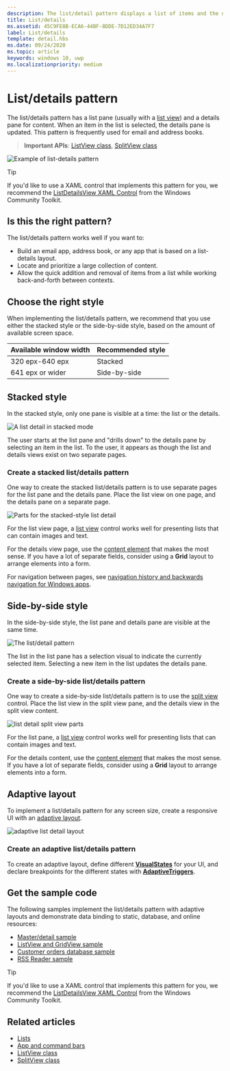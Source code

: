 ```yaml
---
description: The list/detail pattern displays a list of items and the details for the currently selected item. This pattern is frequently used for email and contact lists/address books.
title: List/details
ms.assetid: 45C9FE8B-ECA6-44BF-8DDE-7D12ED34A7F7
label: List/details
template: detail.hbs
ms.date: 09/24/2020
ms.topic: article
keywords: windows 10, uwp
ms.localizationpriority: medium
---
```

# List/details pattern

The list/details pattern has a list pane (usually with a [list view](lists.md)) and a details pane for content. When an item in the list is selected, the details pane is updated. This pattern is frequently used for email and address books.

> **Important APIs**: [ListView class](/windows/windows-app-sdk/api/winrt/microsoft.UI.Xaml.Controls.ListView), [SplitView class](/windows/windows-app-sdk/api/winrt/microsoft.ui.xaml.controls.splitview)

![Example of list-details pattern](images/list-detail-pattern.png)

> [!TIP]
> If you'd like to use a XAML control that implements this pattern for you, we recommend the [ListDetailsView XAML Control](/windows/communitytoolkit/controls/masterdetailsview) from the Windows Community Toolkit.

## Is this the right pattern?

The list/details pattern works well if you want to:

- Build an email app, address book, or any app that is based on a list-details layout.
- Locate and prioritize a large collection of content.
- Allow the quick addition and removal of items from a list while working back-and-forth between contexts.

## Choose the right style

When implementing the list/details pattern, we recommend that you use either the stacked style or the side-by-side style, based on the amount of available screen space.

| Available window width | Recommended style |
|------------------------|-------------------|
| 320 epx-640 epx        | Stacked           |
| 641 epx or wider       | Side-by-side      |

## Stacked style

In the stacked style, only one pane is visible at a time: the list or the details.

![A list detail in stacked mode](images/patterns-md-stacked.png)

The user starts at the list pane and "drills down" to the details pane by selecting an item in the list. To the user, it appears as though the list and details views exist on two separate pages.

### Create a stacked list/details pattern

One way to create the stacked list/details pattern is to use separate pages for the list pane and the details pane. Place the list view on one page, and the details pane on a separate page.

![Parts for the stacked-style list detail](images/patterns-ld-stacked-parts.png)

For the list view page, a [list view](lists.md) control works well for presenting lists that can contain images and text.

For the details view page, use the [content element](../layout/layout-panels.md) that makes the most sense. If you have a lot of separate fields, consider using a **Grid** layout to arrange elements into a form.

For navigation between pages, see [navigation history and backwards navigation for Windows apps](../basics/navigation-history-and-backwards-navigation.md).

## Side-by-side style

In the side-by-side style, the list pane and details pane are visible at the same time.

![The list/detail pattern](images/patterns-listdetail-400x227.png)

The list in the list pane has a selection visual to indicate the currently selected item. Selecting a new item in the list updates the details pane.

### Create a side-by-side list/details pattern

One way to create a side-by-side list/details pattern is to use the [split view](split-view.md) control. Place the list view in the split view pane, and the details view in the split view content.

![list detail split view parts](images/patterns-ld-splitview-parts.png)

For the list pane, a [list view](lists.md) control works well for presenting lists that can contain images and text.

For the details content, use the [content element](../layout/layout-panels.md) that makes the most sense. If you have a lot of separate fields, consider using a **Grid** layout to arrange elements into a form.

## Adaptive layout

To implement a list/details pattern for any screen size, create a responsive UI with an [adaptive layout](../layout/layouts-with-xaml.md).

![adaptive list detail layout](images/patterns_listdetail.png)

### Create an adaptive list/details pattern
To create an adaptive layout, define different [**VisualStates**](/windows/windows-app-sdk/api/winrt/microsoft.ui.xaml.visualstate) for your UI, and declare breakpoints for the different states with [**AdaptiveTriggers**](/windows/windows-app-sdk/api/winrt/microsoft.UI.Xaml.AdaptiveTrigger).

## Get the sample code

The following samples implement the list/details pattern with adaptive layouts and demonstrate data binding to static, database, and online resources: 
- [Master/detail sample](https://github.com/Microsoft/Windows-universal-samples/tree/master/Samples/XamlMasterDetail) 
- [ListView and GridView sample](https://github.com/Microsoft/Windows-universal-samples/tree/master/Samples/XamlListView)
- [Customer orders database sample](https://github.com/Microsoft/Windows-appsample-customers-orders-database)
- [RSS Reader sample](https://github.com/Microsoft/Windows-appsample-rssreader)

> [!TIP]
> If you'd like to use a XAML control that implements this pattern for you, we recommend the [ListDetailsView XAML Control](/windows/communitytoolkit/controls/masterdetailsview) from the Windows Community Toolkit.

## Related articles

- [Lists](lists.md)
- [App and command bars](command-bar.md)
- [ListView class](/windows/windows-app-sdk/api/winrt/microsoft.UI.Xaml.Controls.ListView)
- [SplitView class](/windows/windows-app-sdk/api/winrt/microsoft.ui.xaml.controls.splitview)
